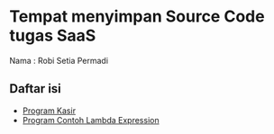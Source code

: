 # Tempat menyimpan Source Code tugas SaaS

Nama : Robi Setia Permadi

## Daftar isi
- [Program Kasir](https://github.com/robisetiapermadi/source-code-mapel-saas/tree/master/kasir)
- [Program Contoh Lambda Expression](https://github.com/robisetiapermadi/source-code-mapel-saas/tree/master/lambda-expression)
